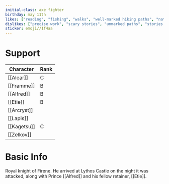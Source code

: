 ```yaml
---
initial-class: axe fighter
birthday: may 11th
likes: ["reading", "fishing", "walks", "well-marked hiking paths", "nature", "stories with happy endings"]
dislikes: ["precise work", "scary stories", "unmarked paths", "stories with sad endings"]
sticker: emoji//1f4aa
---
```

# Support

| Character   | Rank |
| ----------- | ---- |
| [[Alear]]   | C    |
| [[Framme]]  | B    |
| [[Alfred]]  | B    |
| [[Etie]]    | B    |
| [[Arcryst]] |      |
| [[Lapis]]   |      |
| [[Kagetsu]] | C     |
| [[Zelkov]]  |      |

# Basic Info

Royal knight of Firene. He arrived at Lythos Castle on the night it was attacked, along with Prince [[Alfred]] and his fellow retainer, [[Etie]].

